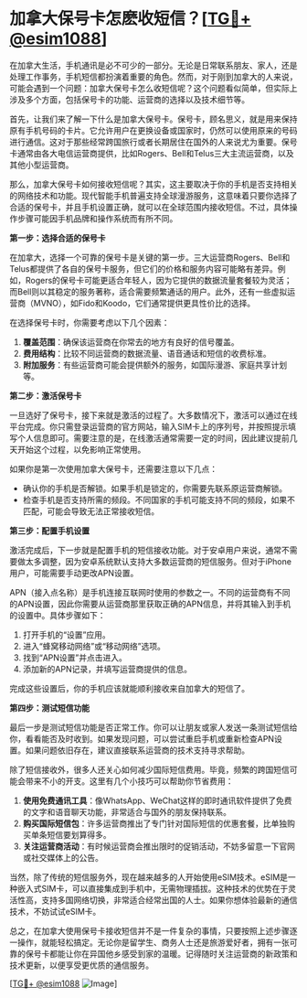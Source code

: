 # 加拿大保号卡怎麽收短信？[[TG💪+ @esim1088](https://t.me/s/esim1088)]

在加拿大生活，手机通讯是必不可少的一部分。无论是日常联系朋友、家人，还是处理工作事务，手机短信都扮演着重要的角色。然而，对于刚到加拿大的人来说，可能会遇到一个问题：加拿大保号卡怎么收短信呢？这个问题看似简单，但实际上涉及多个方面，包括保号卡的功能、运营商的选择以及技术细节等。

首先，让我们来了解一下什么是加拿大保号卡。保号卡，顾名思义，就是用来保持原有手机号码的卡片。它允许用户在更换设备或国家时，仍然可以使用原来的号码进行通信。这对于那些经常跨国旅行或者长期居住在国外的人来说尤为重要。保号卡通常由各大电信运营商提供，比如Rogers、Bell和Telus三大主流运营商，以及其他小型运营商。

那么，加拿大保号卡如何接收短信呢？其实，这主要取决于你的手机是否支持相关的网络技术和功能。现代智能手机普遍支持全球漫游服务，这意味着只要你选择了合适的保号卡，并且手机设置正确，就可以在全球范围内接收短信。不过，具体操作步骤可能因手机品牌和操作系统而有所不同。

**第一步：选择合适的保号卡**

在加拿大，选择一个可靠的保号卡是关键的第一步。三大运营商Rogers、Bell和Telus都提供了各自的保号卡服务，但它们的价格和服务内容可能略有差异。例如，Rogers的保号卡可能更适合年轻人，因为它提供的数据流量套餐较为灵活；而Bell则以其稳定的服务著称，适合需要频繁通话的用户。此外，还有一些虚拟运营商（MVNO），如Fido和Koodo，它们通常提供更具性价比的选择。

在选择保号卡时，你需要考虑以下几个因素：
1. **覆盖范围**：确保该运营商在你常去的地方有良好的信号覆盖。
2. **费用结构**：比较不同运营商的数据流量、语音通话和短信的收费标准。
3. **附加服务**：有些运营商可能会提供额外的服务，如国际漫游、家庭共享计划等。

**第二步：激活保号卡**

一旦选好了保号卡，接下来就是激活的过程了。大多数情况下，激活可以通过在线平台完成。你只需登录运营商的官方网站，输入SIM卡上的序列号，并按照提示填写个人信息即可。需要注意的是，在线激活通常需要一定的时间，因此建议提前几天开始这个过程，以免影响正常使用。

如果你是第一次使用加拿大保号卡，还需要注意以下几点：
- 确认你的手机是否解锁。如果手机是锁定的，你需要先联系原运营商解锁。
- 检查手机是否支持所需的频段。不同国家的手机可能支持不同的频段，如果不匹配，可能会导致无法正常接收短信。

**第三步：配置手机设置**

激活完成后，下一步就是配置手机的短信接收功能。对于安卓用户来说，通常不需要做太多调整，因为安卓系统默认支持大多数运营商的短信服务。但对于iPhone用户，可能需要手动更改APN设置。

APN（接入点名称）是手机连接互联网时使用的参数之一。不同的运营商有不同的APN设置，因此你需要从运营商那里获取正确的APN信息，并将其输入到手机的设置中。具体步骤如下：
1. 打开手机的“设置”应用。
2. 进入“蜂窝移动网络”或“移动网络”选项。
3. 找到“APN设置”并点击进入。
4. 添加新的APN记录，并填写运营商提供的信息。

完成这些设置后，你的手机应该就能顺利接收来自加拿大的短信了。

**第四步：测试短信功能**

最后一步是测试短信功能是否正常工作。你可以让朋友或家人发送一条测试短信给你，看看能否及时收到。如果发现问题，可以尝试重启手机或重新检查APN设置。如果问题依旧存在，建议直接联系运营商的技术支持寻求帮助。

除了短信接收外，很多人还关心如何减少国际短信费用。毕竟，频繁的跨国短信可能会带来不小的开支。这里有几个小技巧可以帮助你节省费用：
1. **使用免费通讯工具**：像WhatsApp、WeChat这样的即时通讯软件提供了免费的文字和语音聊天功能，非常适合与国外的朋友保持联系。
2. **购买国际短信包**：许多运营商推出了专门针对国际短信的优惠套餐，比单独购买单条短信要划算得多。
3. **关注运营商活动**：有时候运营商会推出限时的促销活动，不妨多留意一下官网或社交媒体上的公告。

当然，除了传统的短信服务外，现在越来越多的人开始使用eSIM技术。eSIM是一种嵌入式SIM卡，可以直接集成到手机中，无需物理插拔。这种技术的优势在于灵活性高，支持多国网络切换，非常适合经常出国的人士。如果你想体验最新的通信技术，不妨试试eSIM卡。

总之，在加拿大使用保号卡接收短信并不是一件复杂的事情，只要按照上述步骤逐一操作，就能轻松搞定。无论你是留学生、商务人士还是旅游爱好者，拥有一张可靠的保号卡都能让你在异国他乡感受到家的温暖。记得随时关注运营商的新政策和技术更新，以便享受更优质的通信服务。

[[TG💪+ @esim1088](https://t.me/s/esim1088) ![Image](https://i.postimg.cc/4NQfJmqS/Snipaste-2025-05-13-00-14-12.png)]